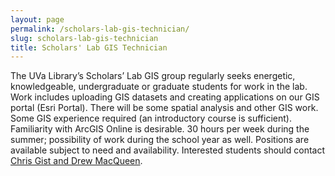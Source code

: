 ```yaml
---
layout: page
permalink: /scholars-lab-gis-technician/
slug: scholars-lab-gis-technician
title: Scholars' Lab GIS Technician
---
```


The UVa Library’s Scholars’ Lab GIS group regularly seeks energetic, knowledgeable, undergraduate or graduate students for work in the lab. Work includes uploading GIS datasets and creating applications on our GIS portal (Esri Portal). There will be some spatial analysis and other GIS work. Some GIS experience required (an introductory course is sufficient). Familiarity with ArcGIS Online is desirable. 30 hours per week during the summer; possibility of work during the school year as well. Positions are available subject to need and availability. Interested students should contact [Chris Gist and Drew MacQueen](mailto:slabgis@virginia.edu).

